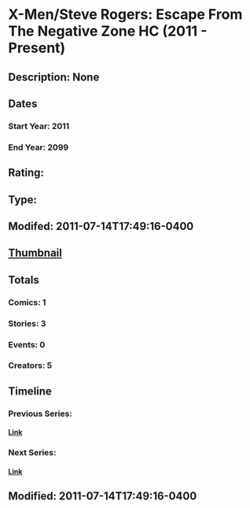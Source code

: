 # X-Men/Steve Rogers: Escape From The Negative Zone HC (2011 - Present)
## Description: None
## Dates
### Start Year: 2011
### End Year: 2099
## Rating: 
## Type: 
## Modifed: 2011-07-14T17:49:16-0400
## [Thumbnail](http://i.annihil.us/u/prod/marvel/i/mg/b/40/image_not_available.jpg)
## Totals
### Comics: 1
### Stories: 3
### Events: 0
### Creators: 5
## Timeline
### Previous Series: 
#### [Link]()
### Next Series: 
#### [Link]()
## Modified: 2011-07-14T17:49:16-0400